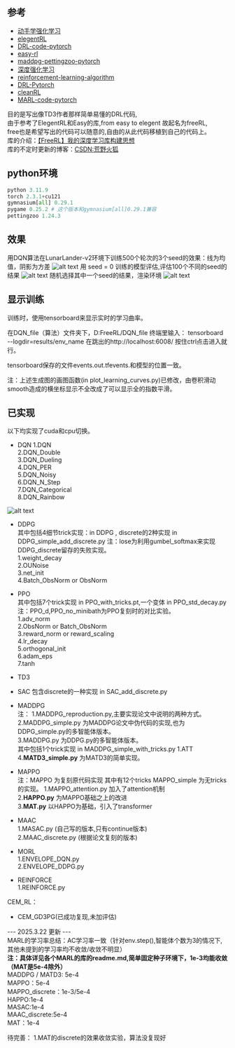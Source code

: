 ## 参考
* [动手学强化学习](https://hrl.boyuai.com/)
* [elegentRL](https://github.com/AI4Finance-Foundation/ElegantRL)
* [DRL-code-pytorch](https://github.com/Lizhi-sjtu/DRL-code-pytorch)
* [easy-rl](https://github.com/datawhalechina/easy-rl/blob/master/notebooks/DQN.ipynb)
* [maddpg-pettingzoo-pytorch](https://github.com/Git-123-Hub/maddpg-pettingzoo-pytorch)
* [深度强化学习](https://github.com/DeepRLChinese/DeepRL-Chinese/blob/master/04_dqn.py)
* [reinforcement-learning-algorithm](https://github.com/Git-123-Hub/reinforcement-learning-algorithm)
* [DRL-Pytorch](https://github.com/XinJingHao/DRL-Pytorch/)
* [cleanRL](https://github.com/vwxyzjn/cleanrl)
* [MARL-code-pytorch](https://github.com/Lizhi-sjtu/MARL-code-pytorch/tree/main/1.MAPPO_MPE)


目的是写出像TD3作者那样简单易懂的DRL代码,  
由于参考了ElegentRL和Easy的库,from easy to elegent 故起名为freeRL,  
free也是希望写出的代码可以随意的,自由的从此代码移植到自己的代码上。  
库的介绍：[【FreeRL】我的深度学习库构建思想](https://blog.csdn.net/weixin_56760882/article/details/142176797)  
库的不定时更新的博客：[CSDN:荒野火狐](https://blog.csdn.net/weixin_56760882)

## python环境
```python
python 3.11.9
torch 2.3.1+cu121
gymnasium[all] 0.29.1
pygame 0.25.2 # 这个版本和gymnasium[all]0.29.1兼容
pettingzoo 1.24.3
```
## 效果
用DQN算法在LunarLander-v2环境下训练500个轮次的3个seed的效果：线为均值，阴影为方差
![alt text](DQN_file/learning_curves/LunarLander-v2/DQN.png)
用 seed = 0 训练的模型评估,评估100个不同的seed的结果
![alt text](DQN_file/results/LunarLander-v2/DQN_1/evaluate.png)
随机选择其中一个seed的结果，渲染环境
![alt text](DQN_file/results/LunarLander-v2/DQN_1/evaluate.gif)

## 显示训练
训练时，使用tensorboard来显示实时的学习曲率。

在DQN_file（算法）文件夹下，D:FreeRL/DQN_file 终端里输入：
tensorboard --logdir=results/env_name
在跳出的http://localhost:6008/ 按住ctrl点击进入就行。

tensorboard保存的文件events.out.tfevents.和模型的位置一致。

注：上述生成图的画图函数(in plot_learning_curves.py)已修改，由卷积滑动smooth造成的横坐标显示不全改成了可以显示全的指数平滑。

## 已实现
以下均实现了cuda和cpu切换。
* DQN 1.DQN   
2.DQN_Double  
3.DQN_Dueling  
4.DQN_PER  
5.DQN_Noisy  
6.DQN_N_Step  
7.DQN_Categorical  
8.DQN_Rainbow  

![alt text](image.png)  

* DDPG    
其中包括4细节trick实现：in DDPG ,   discrete的2种实现 in DDPG_simple_add_discrete.py 
注：lose为利用gumbel_softmax来实现DDPG_discrete留存的失败实现。   
1.weight_decay  
2.OUNoise  
3.net_init  
4.Batch_ObsNorm or ObsNorm  
* PPO  
其中包括7个trick实现 in PPO_with_tricks.pt,一个变体 in PPO_std_decay.py   
注：PPO_d,PPO_no_minibath为PPO复刻时的对比实验。  
1.adv_norm  
2.ObsNorm or Batch_ObsNorm   
3.reward_norm or reward_scaling  
4.lr_decay    
5.orthogonal_init  
6.adam_eps  
7.tanh    
* TD3
* SAC
包含discrete的一种实现 in SAC_add_discrete.py
* MADDPG  
注：
1.MADDPG_reproduction.py,主要实现论文中说明的两种方式。      
2.MADDPG_simple.py 为MADDPG论文中伪代码的实现,也为DDPG_simple.py的多智能体版本。  
3.MADDPG.py 为DDPG.py的多智能体版本。    
其中包括1个trick实现 in MADDPG_simple_with_tricks.py  1.ATT  
4.**MATD3_simple.py** 为MATD3的简单实现。  
  
* MAPPO   
注：MAPPO 为复刻原代码实现 其中有12个tricks MAPPO_simple 为无tricks的实现。
1.MAPPO_attention.py 加入了attention机制  
2.**HAPPO.py** 为MAPPO基础之上的改进  
3.**MAT.py** 以HAPPO为基础，引入了transformer    

* MAAC  
1.MASAC.py (自己写的版本,只有continue版本)  
2.MAAC_discrete.py (根据论文复刻的版本)  

* MORL    
1.ENVELOPE_DQN.py  
2.ENVELOPE_DDPG.py  
* REINFORCE  
1.REINFORCE.py    

CEM_RL：
* CEM_GD3PG(已成功复现,未加评估)

--- 2025.3.22 更新 ---  
MARL的学习率总结：AC学习率一致（针对env.step(),智能体个数为3的情况下,其他未提到的学习率均不收敛/收敛不明显）  
**注：具体详见各个MARL的库的readme.md,简单固定种子环境下，1e-3均能收敛（MAT是5e-4除外）**   
MADDPG / MATD3: 5e-4   
MAPPO：5e-4  
MAPPO_discrete：1e-3/5e-4  
HAPPO:1e-4  
MASAC:1e-4  
MAAC_discrete:5e-4  
MAT：1e-4  

待完善：
1.MAT的discrete的效果收敛实验，算法没复现好  
